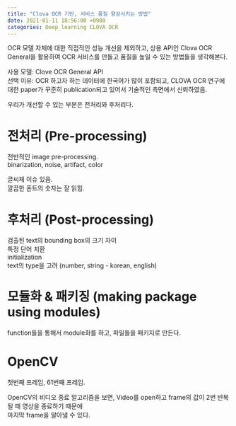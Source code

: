 ```yaml
---
title: "Clova OCR 기반, 서비스 품질 향상시키는 방법"
date: 2021-01-11 18:56:00 +0900
categories: Deep_learning CLOVA OCR
---   
```


OCR 모델 자체에 대한 직접적인 성능 개선을 제외하고, 상용 API인 Clova OCR General을 활용하여 OCR 서비스를 만들고 품질을 높일 수 있는 방법들을 생각해본다.    

사용 모델: Clove OCR General API    
선택 이유: OCR 하고자 하는 데이터에 한국어가 많이 포함되고, CLOVA OCR 연구에 대한 paper가 꾸준히 publication되고 있어서 기술적인 측면에서 신뢰하였음.     

우리가 개선할 수 있는 부분은 전처리와 후처리다.    

# 전처리 (Pre-processing)    
전반적인 image pre-processing.    
binarization, noise, artifact, color    

글씨체 이슈 있음.    
깔끔한 폰트의 숫자는 잘 읽힘.    


# 후처리 (Post-processing)    
검출된 text의 bounding box의 크기 차이    
특정 단어 치환    
initialization    
text의 type을 고려 (number, string - korean, english)    



# 모듈화 & 패키징 (making package using modules)    
function들을 통해서 module화를 하고, 파일들을 패키지로 만든다.    

# OpenCV    
첫번째 프레임,
61번째 프레임.

OpenCV의 비디오 종료 알고리즘을 보면, Video를 open하고 frame의 값이 2번 반복될 때 영상을 종료하기 때문에    
마지막 frame을 알아낼 수 있다.    
